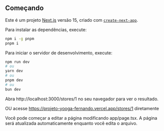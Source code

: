 
## Começando

Este é um projeto [Next.js](https://nextjs.org) versão 15, criado com [`create-next-app`](https://nextjs.org/docs/app/api-reference/cli/create-next-app).

Para instalar as dependências, execute:

```bash
npm i -g pnpm
pnpm i
```

Para iniciar o servidor de desenvolvimento, execute:

```bash
npm run dev
# ou
yarn dev
# ou
pnpm dev
# ou
bun dev
```

Abra http://localhost:3000/stores/1 no seu navegador para ver o resultado.

OU acesse https://projeto-yooga-fernando.vercel.app/stores/1 diretamente

Você pode começar a editar a página modificando app/page.tsx. A página será atualizada automaticamente enquanto você edita o arquivo.
